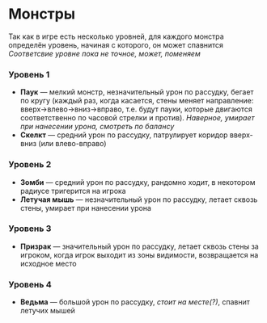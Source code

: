 # Монстры
Так как в игре есть несколько уровней, для каждого монстра определён уровень, начиная с которого, он может спавнится <br>
*Соответсвие уровне пока не точное, может, поменяем*
### Уровень 1
* **Паук** — мелкий монстр, незначительный урон по рассудку, бегает по кругу (каждый раз, когда касается, стены меняет направление: вверх->влево->вниз->вправо, т.е. будут пауки, которые двигаются соответственно по часовой стрелки и против). *Наверное, умирает при нанесении урона, смотреть по балансу*
* **Скелкт** — средний урон по рассудку, патрулирует коридор вверх-вниз (или влево-вправо)
### Уровень 2
* **Зомби** — средний урон по рассудку, рандомно ходит, в некотором радиусе тригерится на игрока
* **Летучая мышь** — незначительный урон по рассудку, летает сквозь стены, умирает при нанесении урона
### Уровень 3
* **Призрак** — значительный урон по рассудку, летает сквозь стены за игроком, когда игрок выходит из зоны видимости, возвращается на исходное место
### Уровень 4
* **Ведьма** — большой урон по рассудку, *стоит на месте(?)*, спавнит летучих мышей
